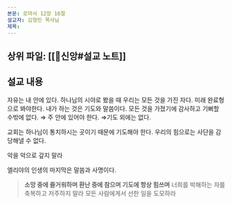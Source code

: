 ```yaml
---
본문: 로마서 12장 16절
설교자: 김형민 목사님
제목:
---
```

상위 파일: [[🧭신앙#설교 노트]]
---

## 설교 내용
자유는 내 안에 있다.
하나님의 시야로 봤을 때 우리는 모든 것을 가진 자다.
미래 완료형으로 봐야한다.
내가 하는 것은 기도와 말씀이다.
모든 것을 가졌기에 감사하고 기뻐할 수밖에 없다.
⇒ 주 안에 있어야 한다.
⇒기도 외에는 없다.

교회는 하나님이 통치하시는 곳이기 때문에 기도해야 한다.
우리의 힘으로는 사단을 감당해낼 수 없다.

악을 악으로 갚지 말라

엘리야의 인생의 마지막은 말씀과 사명이다.

>__소망 중에 즐거워하며 환난 중에 참으며 기도에 항상 힘쓰며__
너희를 박해하는 자를 축복하고 저주하지 말라
모든 사람에게서 선한 일을 도모하라